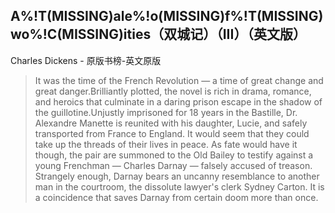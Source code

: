 ## A%!T(MISSING)ale%!o(MISSING)f%!T(MISSING)wo%!C(MISSING)ities（双城记）（III）（英文版）

Charles Dickens  -  原版书榜-英文原版

> It was the time of the French Revolution — a time of great change and great danger.Brilliantly plotted, the novel is rich in drama, romance, and heroics that culminate in a daring prison escape in the shadow of the guillotine.Unjustly imprisoned for 18 years in the Bastille, Dr. Alexandre Manette is reunited with his daughter, Lucie, and safely transported from France to England. It would seem that they could take up the threads of their lives in peace. As fate would have it though, the pair are summoned to the Old Bailey to testify against a young Frenchman — Charles Darnay — falsely accused of treason. Strangely enough, Darnay bears an uncanny resemblance to another man in the courtroom, the dissolute lawyer's clerk Sydney Carton. It is a coincidence that saves Darnay from certain doom more than once.
